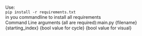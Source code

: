 Use:<br>
`pip install -r requirements.txt`<br>
in you commandline to install all requirements
<br>
Command Line arguments (all are required):main.py {filename} {starting_index} {bool value for cycle} {bool value for visual}